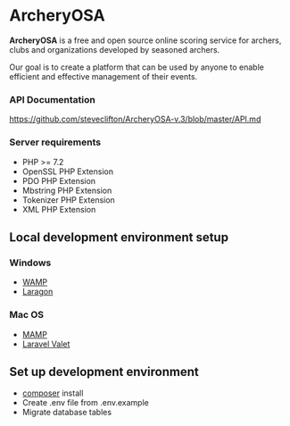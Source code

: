 # ArcheryOSA

**ArcheryOSA** is a free and open source online scoring service for archers, clubs and organizations developed by seasoned archers.

Our goal is to create a platform that can be used by anyone to enable efficient and effective management of their events.

### API Documentation
https://github.com/steveclifton/ArcheryOSA-v.3/blob/master/API.md

### Server requirements

* PHP >= 7.2
* OpenSSL PHP Extension
* PDO PHP Extension
* Mbstring PHP Extension
* Tokenizer PHP Extension
* XML PHP Extension

## Local development environment setup

### Windows
* [WAMP](http://www.wampserver.com/)
* [Laragon](https://laragon.org/)

### Mac OS
* [MAMP](https://www.mamp.info/en/)
* [Laravel Valet](https://laravel.com/docs/5.5/valet)

## Set up development environment

* [composer](https://getcomposer.org/) install
* Create .env file from .env.example
* Migrate database tables
